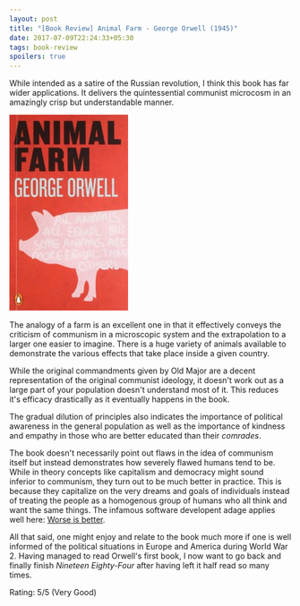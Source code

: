 ```yaml
---
layout: post
title: "[Book Review] Animal Farm - George Orwell (1945)"
date: 2017-07-09T22:24:33+05:30
tags: book-review
spoilers: true
---
```


While intended as a satire of the Russian revolution, I think this book has far wider applications.
It delivers the quintessential communist microcosm in an amazingly crisp but understandable manner.

![Animal Farm (1945)](/img/book-cover-animal-farm-george-orwell-1945.jpg 'Animal Farm (1945)')

The analogy of a farm is an excellent one in that it effectively conveys the criticism of communism in a microscopic system and the extrapolation to a larger one easier to imagine.
There is a huge variety of animals available to demonstrate the various effects that take place inside a given country.

While the original commandments given by Old Major are a decent representation of the original communist ideology, it doesn't work out as a large part of your population doesn't understand most of it.
This reduces it's efficacy drastically as it eventually happens in the book.

The gradual dilution of principles also indicates the importance of political awareness in the general population as well as the importance of kindness and empathy in those who are better educated than their _comrades_.

The book doesn't necessarily point out flaws in the idea of communism itself but instead demonstrates how severely flawed humans tend to be.
While in theory concepts like capitalism and democracy might sound inferior to communism, they turn out to be much better in practice.
This is because they capitalize on the very dreams and goals of individuals instead of treating the people as a homogenous group of humans who all think and want the same things.
The infamous software developent adage applies well here: [Worse is better](https://en.wikipedia.org/wiki/Worse_is_better).

All that said, one might enjoy and relate to the book much more if one is well informed of the political situations in Europe and America during World War 2.
Having managed to read Orwell's first book, I now want to go back and finally finish _Nineteen Eighty-Four_ after having left it half read so many times.

Rating: 5/5 (Very Good)
